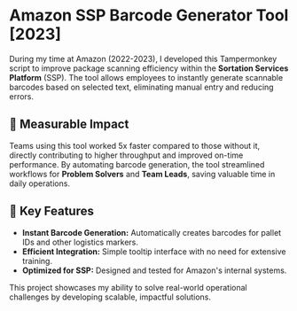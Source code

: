 # Amazon SSP Barcode Generator Tool [2023]
During my time at Amazon (2022-2023), I developed this Tampermonkey script to improve package scanning efficiency within the **Sortation Services Platform** (SSP). The tool allows employees to instantly generate scannable barcodes based on selected text, eliminating manual entry and reducing errors.

## 🚀 Measurable Impact
Teams using this tool worked 5x faster compared to those without it, directly contributing to higher throughput and improved on-time performance. By automating barcode generation, the tool streamlined workflows for **Problem Solvers** and **Team Leads**, saving valuable time in daily operations.

## 🔑 Key Features
+ **Instant Barcode Generation:** Automatically creates barcodes for pallet IDs and other logistics markers.
+ **Efficient Integration:** Simple tooltip interface with no need for extensive training.
+ **Optimized for SSP:** Designed and tested for Amazon's internal systems.



This project showcases my ability to solve real-world operational challenges by developing scalable, impactful solutions.

